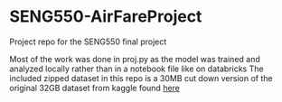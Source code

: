 # SENG550-AirFareProject
Project repo for the SENG550 final project

Most of the work was done in proj.py as the model was trained and analyzed locally rather than in a notebook file like on databricks
The included zipped dataset in this repo is a 30MB cut down version of the original 32GB dataset from kaggle found [here](https://www.kaggle.com/datasets/dilwong/flightprices)
